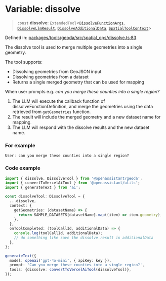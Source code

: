 # Variable: dissolve

> `const` **dissolve**: `ExtendedTool`\<[`DissolveFunctionArgs`](../type-aliases/DissolveFunctionArgs.md), [`DissolveLlmResult`](../type-aliases/DissolveLlmResult.md), [`DissolveAdditionalData`](../type-aliases/DissolveAdditionalData.md), [`SpatialToolContext`](../type-aliases/SpatialToolContext.md)\>

Defined in: [packages/tools/geoda/src/spatial\_ops/dissolve.ts:83](https://github.com/GeoDaCenter/openassistant/blob/dc72d81a35cf8e46295657303846fbb4ad891993/packages/tools/geoda/src/spatial_ops/dissolve.ts#L83)

The dissolve tool is used to merge multiple geometries into a single geometry.

The tool supports:
- Dissolving geometries from GeoJSON input
- Dissolving geometries from a dataset
- Returns a single merged geometry that can be used for mapping

When user prompts e.g. *can you merge these counties into a single region?*

1. The LLM will execute the callback function of dissolveFunctionDefinition, and merge the geometries using the data retrieved from `getGeometries` function.
2. The result will include the merged geometry and a new dataset name for mapping.
3. The LLM will respond with the dissolve results and the new dataset name.

### For example
```
User: can you merge these counties into a single region?
```

### Code example
```typescript
import { dissolve, DissolveTool } from '@openassistant/geoda';
import { convertToVercelAiTool } from '@openassistant/utils';
import { generateText } from 'ai';

const dissolveTool: DissolveTool = {
  ...dissolve,
  context: {
    getGeometries: (datasetName) => {
      return SAMPLE_DATASETS[datasetName].map((item) => item.geometry);
    },
  },
  onToolCompleted: (toolCallId, additionalData) => {
    console.log(toolCallId, additionalData);
    // do something like save the dissolve result in additionalData
  },
};

generateText({
  model: openai('gpt-4o-mini', { apiKey: key }),
  prompt: 'Can you merge these counties into a single region?',
  tools: {dissolve: convertToVercelAiTool(dissolveTool)},
});
```
